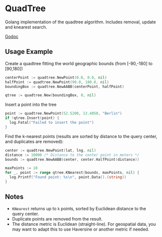 QuadTree
========

Golang implementation of the quadtree algorithm. Includes removal, update and knearest search.

[Godoc](https://pkg.go.dev/github.com/asim/quadtree)

## Usage Example

Create a quadtree fitting the world geographic bounds (from [-90,-180] to [90,180])

```go
centerPoint := quadtree.NewPoint(0.0, 0.0, nil)
halfPoint := quadtree.NewPoint(90.0, 180.0, nil)
boundingBox := quadtree.NewAABB(centerPoint, halfPoint)

qtree := quadtree.New(boundingBox, 0, nil)
```

Insert a point into the tree

```go
point := quadtree.NewPoint(52.5200, 13.4050, "Berlin")
if !qtree.Insert(point) {
  log.Fatal("Failed to insert the point")
}
```

Find the k-nearest points (results are sorted by distance to the query center, and duplicates are removed):

```go
center := quadtree.NewPoint(lat, lng, nil)
distance := 10000 /* Distance to the center point in meters */
bounds := quadtree.NewAABB(center, center.HalfPoint(distance))

maxPoints := 10
for _, point := range qtree.KNearest(bounds, maxPoints, nil) {
  log.Printf("Found point: %s\n", point.Data().(string))
}
```

## Notes
- `KNearest` returns up to `k` points, sorted by Euclidean distance to the query center.
- Duplicate points are removed from the result.
- The distance metric is Euclidean (straight-line). For geospatial data, you may want to adapt this to use Haversine or another metric if needed.
